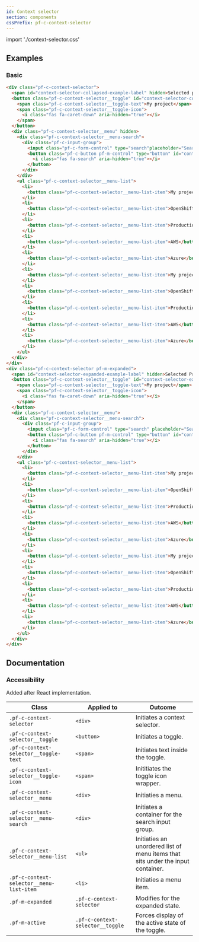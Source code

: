 ```yaml
---
id: Context selector
section: components
cssPrefix: pf-c-context-selector
---
```

import './context-selector.css'

## Examples

### Basic

```html
<div class="pf-c-context-selector">
  <span id="context-selector-collapsed-example-label" hidden>Selected project:</span>
  <button class="pf-c-context-selector__toggle" id="context-selector-collapsed-example-toggle"aria-labelledby="context-selector-collapsed-example-label context-selector-collapsed-example-toggle">
    <span class="pf-c-context-selector__toggle-text">My project</span>
    <span class="pf-c-context-selector__toggle-icon">
      <i class="fas fa-caret-down" aria-hidden="true"></i>
    </span>
  </button>
  <div class="pf-c-context-selector__menu" hidden>
    <div class="pf-c-context-selector__menu-search">
      <div class="pf-c-input-group">
        <input class="pf-c-form-control" type="search"placeholder="Search"id="textInput1"name="textInput1"aria-labelledby="context-selector-collapsed-example-search-button" />
        <button class="pf-c-button pf-m-control" type="button" id="context-selector-collapsed-example-search-button"aria-label="Search menu items">
          <i class="fas fa-search" aria-hidden="true"></i>
        </button>
      </div>
    </div>
    <ul class="pf-c-context-selector__menu-list">
      <li>
        <button class="pf-c-context-selector__menu-list-item">My project</button>
      </li>
      <li>
        <button class="pf-c-context-selector__menu-list-item">OpenShift cluster</button>
      </li>
      <li>
        <button class="pf-c-context-selector__menu-list-item">Production Ansible</button>
      </li>
      <li>
        <button class="pf-c-context-selector__menu-list-item">AWS</button>
      </li>
      <li>
        <button class="pf-c-context-selector__menu-list-item">Azure</button>
      </li>
      <li>
        <button class="pf-c-context-selector__menu-list-item">My project</button>
      </li>
      <li>
        <button class="pf-c-context-selector__menu-list-item">OpenShift cluster</button>
      </li>
      <li>
        <button class="pf-c-context-selector__menu-list-item">Production Ansible</button>
      </li>
      <li>
        <button class="pf-c-context-selector__menu-list-item">AWS</button>
      </li>
      <li>
        <button class="pf-c-context-selector__menu-list-item">Azure</button>
      </li>
    </ul>
  </div>
</div>
<div class="pf-c-context-selector pf-m-expanded">
  <span id="context-selector-expanded-example-label" hidden>Selected Project:</span>
  <button class="pf-c-context-selector__toggle" id="context-selector-expanded-example-toggle"aria-labelledby="context-selector-expanded-example-label context-selector-expanded-example-toggle">
    <span class="pf-c-context-selector__toggle-text">My project</span>
    <span class="pf-c-context-selector__toggle-icon">
      <i class="fas fa-caret-down" aria-hidden="true"></i>
    </span>
  </button>
  <div class="pf-c-context-selector__menu">
    <div class="pf-c-context-selector__menu-search">
      <div class="pf-c-input-group">
        <input class="pf-c-form-control" type="search" placeholder="Search" id="textInput2" name="textInput2" aria-labelledby="context-selector-expanded-example-search-button" />
        <button class="pf-c-button pf-m-control" type="button" id="context-selector-expanded-example-search-button"aria-label="Search menu items">
          <i class="fas fa-search" aria-hidden="true"></i>
        </button>
      </div>
    </div>
    <ul class="pf-c-context-selector__menu-list">
      <li>
        <button class="pf-c-context-selector__menu-list-item">My project</button>
      </li>
      <li>
        <button class="pf-c-context-selector__menu-list-item">OpenShift cluster</button>
      </li>
      <li>
        <button class="pf-c-context-selector__menu-list-item">Production Ansible</button>
      </li>
      <li>
        <button class="pf-c-context-selector__menu-list-item">AWS</button>
      </li>
      <li>
        <button class="pf-c-context-selector__menu-list-item">Azure</button>
      </li>
      <li>
        <button class="pf-c-context-selector__menu-list-item">My project</button>
      </li>
      <li>
        <button class="pf-c-context-selector__menu-list-item">OpenShift cluster</button>
      </li>
      <li>
        <button class="pf-c-context-selector__menu-list-item">Production Ansible</button>
      </li>
      <li>
        <button class="pf-c-context-selector__menu-list-item">AWS</button>
      </li>
      <li>
        <button class="pf-c-context-selector__menu-list-item">Azure</button>
      </li>
    </ul>
  </div>
</div>
```

## Documentation

### Accessibility

Added after React implementation.

| Class                                    | Applied to                       | Outcome                                                                         |
| ---------------------------------------- | -------------------------------- | ------------------------------------------------------------------------------- |
| `.pf-c-context-selector`                 | `<div>`                          | Initiates a context selector.                                                   |
| `.pf-c-context-selector__toggle`         | `<button>`                       | Initiates a toggle.                                                             |
| `.pf-c-context-selector__toggle-text`    | `<span>`                         | Initiates text inside the toggle.                                               |
| `.pf-c-context-selector__toggle-icon`    | `<span>`                         | Inititiates the toggle icon wrapper.                                            |
| `.pf-c-context-selector__menu`           | `<div>`                          | Initiaties a menu.                                                              |
| `.pf-c-context-selector__menu-search`    | `<div>`                          | Initiates a container for the search input group.                               |
| `.pf-c-context-selector__menu-list`      | `<ul>`                           | Initiaties an unordered list of menu items that sits under the input container. |
| `.pf-c-context-selector__menu-list-item` | `<li>`                           | Initiaties a menu item.                                                         |
| `.pf-m-expanded`                         | `.pf-c-context-selector`         | Modifies for the expanded state.                                                |
| `.pf-m-active`                           | `.pf-c-context-selector__toggle` | Forces display of the active state of the toggle.                               |
